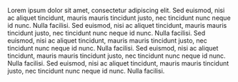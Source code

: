 Lorem ipsum dolor sit amet, consectetur adipiscing elit. Sed euismod, nisi ac aliquet tincidunt, mauris mauris tincidunt justo, nec tincidunt nunc neque id nunc. Nulla facilisi. Sed euismod, nisi ac aliquet tincidunt, mauris mauris tincidunt justo, nec tincidunt nunc neque id nunc. Nulla facilisi. Sed euismod, nisi ac aliquet tincidunt, mauris mauris tincidunt justo, nec tincidunt nunc neque id nunc. Nulla facilisi. Sed euismod, nisi ac aliquet tincidunt, mauris mauris tincidunt justo, nec tincidunt nunc neque id nunc. Nulla facilisi. Sed euismod, nisi ac aliquet tincidunt, mauris mauris tincidunt justo, nec tincidunt nunc neque id nunc. Nulla facilisi.